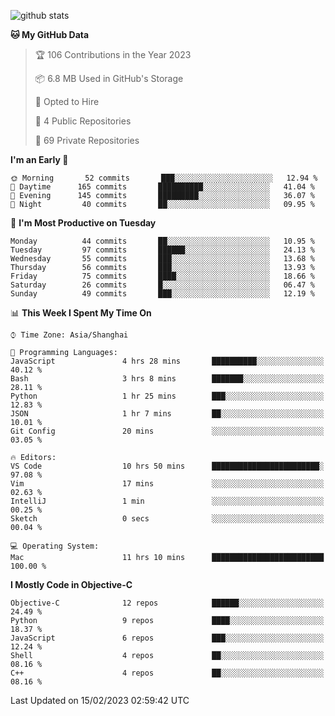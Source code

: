 
![github stats](https://github-readme-stats.vercel.app/api?username=ChesterYue&show_icons=true&count_private=true)

<!-- ![wakatime](https://github-readme-stats.vercel.app/api/wakatime?username=ChesterYue&layout=compact) -->

<!-- ![wakatime](https://github-readme-stats.vercel.app/api/top-langs/?username=ChesterYue&layout=compact) -->

<!--START_SECTION:waka-->
**🐱 My GitHub Data** 

> 🏆 106 Contributions in the Year 2023
 > 
> 📦 6.8 MB Used in GitHub's Storage 
 > 
> 💼 Opted to Hire
 > 
> 📜 4 Public Repositories 
 > 
> 🔑 69 Private Repositories  
 > 
**I'm an Early 🐤** 

```text
🌞 Morning       52 commits       ███░░░░░░░░░░░░░░░░░░░░░░   12.94 % 
🌆 Daytime      165 commits       ██████████░░░░░░░░░░░░░░░   41.04 % 
🌃 Evening      145 commits       █████████░░░░░░░░░░░░░░░░   36.07 % 
🌙 Night         40 commits       ██░░░░░░░░░░░░░░░░░░░░░░░   09.95 % 

```
📅 **I'm Most Productive on Tuesday** 

```text
Monday          44 commits       ██░░░░░░░░░░░░░░░░░░░░░░░   10.95 % 
Tuesday         97 commits       ██████░░░░░░░░░░░░░░░░░░░   24.13 % 
Wednesday       55 commits       ███░░░░░░░░░░░░░░░░░░░░░░   13.68 % 
Thursday        56 commits       ███░░░░░░░░░░░░░░░░░░░░░░   13.93 % 
Friday          75 commits       ████░░░░░░░░░░░░░░░░░░░░░   18.66 % 
Saturday        26 commits       █░░░░░░░░░░░░░░░░░░░░░░░░   06.47 % 
Sunday          49 commits       ███░░░░░░░░░░░░░░░░░░░░░░   12.19 % 

```


📊 **This Week I Spent My Time On** 

```text
⌚︎ Time Zone: Asia/Shanghai

💬 Programming Languages: 
JavaScript               4 hrs 28 mins       ██████████░░░░░░░░░░░░░░░   40.12 % 
Bash                     3 hrs 8 mins        ███████░░░░░░░░░░░░░░░░░░   28.11 % 
Python                   1 hr 25 mins        ███░░░░░░░░░░░░░░░░░░░░░░   12.83 % 
JSON                     1 hr 7 mins         ██░░░░░░░░░░░░░░░░░░░░░░░   10.01 % 
Git Config               20 mins             ░░░░░░░░░░░░░░░░░░░░░░░░░   03.05 % 

🔥 Editors: 
VS Code                  10 hrs 50 mins      ████████████████████████░   97.08 % 
Vim                      17 mins             ░░░░░░░░░░░░░░░░░░░░░░░░░   02.63 % 
IntelliJ                 1 min               ░░░░░░░░░░░░░░░░░░░░░░░░░   00.25 % 
Sketch                   0 secs              ░░░░░░░░░░░░░░░░░░░░░░░░░   00.04 % 

💻 Operating System: 
Mac                      11 hrs 10 mins      █████████████████████████   100.00 % 

```

**I Mostly Code in Objective-C** 

```text
Objective-C              12 repos            ██████░░░░░░░░░░░░░░░░░░░   24.49 % 
Python                   9 repos             ████░░░░░░░░░░░░░░░░░░░░░   18.37 % 
JavaScript               6 repos             ███░░░░░░░░░░░░░░░░░░░░░░   12.24 % 
Shell                    4 repos             ██░░░░░░░░░░░░░░░░░░░░░░░   08.16 % 
C++                      4 repos             ██░░░░░░░░░░░░░░░░░░░░░░░   08.16 % 

```



 Last Updated on 15/02/2023 02:59:42 UTC
<!--END_SECTION:waka-->
